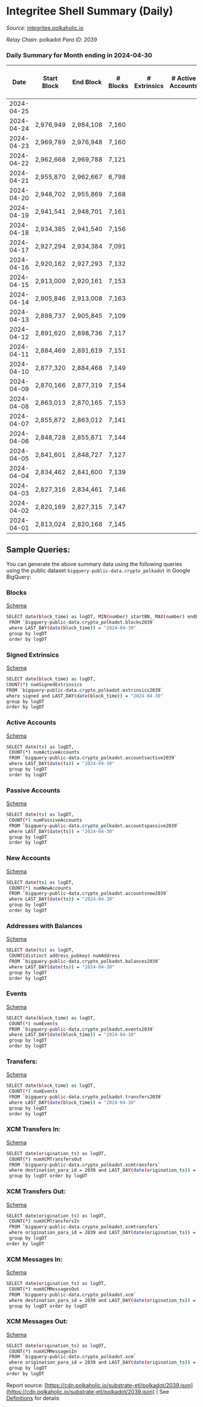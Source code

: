 # Integritee Shell Summary (Daily)

_Source_: [integritee.polkaholic.io](https://integritee.polkaholic.io)

*Relay Chain*: polkadot
*Para ID*: 2039



### Daily Summary for Month ending in 2024-04-30


| Date    | Start Block | End Block | # Blocks | # Extrinsics | # Active Accounts | # Passive Accounts | # New Accounts | # Addresses | # Events  | # Transfers ($USD) | # XCM Transfers In ($USD) | # XCM Transfers Out ($USD) | # XCM In | # XCM Out | Issues |
|---------|-------------|-----------|----------|--------------|-------------------|--------------------|----------------|-------------|-----------|--------------------|---------------------------|----------------------------|----------|-----------|--------|
| 2024-04-25 |  |  |  |  |  |  |  |  |  |   |   |   |  |  |  |
| 2024-04-24 | 2,976,949 | 2,984,108 | 7,160 |  |  |  |  |  | 14,323 |   |   |   |  |  |  |
| 2024-04-23 | 2,969,789 | 2,976,948 | 7,160 |  |  |  |  |  | 14,320 |   |   |   |  |  |  |
| 2024-04-22 | 2,962,668 | 2,969,788 | 7,121 |  |  |  |  |  | 14,242 |   |   |   |  |  |  |
| 2024-04-21 | 2,955,870 | 2,962,667 | 6,798 |  |  |  |  |  | 13,596 |   |   |   |  |  |  |
| 2024-04-20 | 2,948,702 | 2,955,869 | 7,168 |  |  |  |  |  | 14,336 |   |   |   |  |  |  |
| 2024-04-19 | 2,941,541 | 2,948,701 | 7,161 |  |  |  |  |  | 14,322 |   |   |   |  |  |  |
| 2024-04-18 | 2,934,385 | 2,941,540 | 7,156 |  |  |  |  |  | 14,315 |   |   |   |  |  |  |
| 2024-04-17 | 2,927,294 | 2,934,384 | 7,091 |  |  |  |  |  | 14,182 |   |   |   |  |  |  |
| 2024-04-16 | 2,920,162 | 2,927,293 | 7,132 |  |  |  |  |  | 14,264 |   |   |   |  |  |  |
| 2024-04-15 | 2,913,009 | 2,920,161 | 7,153 |  |  |  |  |  | 14,306 |   |   |   |  |  |  |
| 2024-04-14 | 2,905,846 | 2,913,008 | 7,163 |  |  |  |  |  | 14,326 |   |   |   |  |  |  |
| 2024-04-13 | 2,898,737 | 2,905,845 | 7,109 |  |  |  |  |  | 14,218 |   |   |   |  |  |  |
| 2024-04-12 | 2,891,620 | 2,898,736 | 7,117 |  |  |  |  |  | 14,237 |   |   |   |  |  |  |
| 2024-04-11 | 2,884,469 | 2,891,619 | 7,151 |  |  |  |  |  | 14,302 |   |   |   |  |  |  |
| 2024-04-10 | 2,877,320 | 2,884,468 | 7,149 |  |  |  |  |  | 14,298 |   |   |   |  |  |  |
| 2024-04-09 | 2,870,166 | 2,877,319 | 7,154 |  |  |  |  |  | 14,308 |   |   |   |  |  |  |
| 2024-04-08 | 2,863,013 | 2,870,165 | 7,153 |  |  |  |  |  | 14,306 |   |   |   |  |  |  |
| 2024-04-07 | 2,855,872 | 2,863,012 | 7,141 |  |  |  |  |  | 14,282 |   |   |   |  |  |  |
| 2024-04-06 | 2,848,728 | 2,855,871 | 7,144 |  |  |  |  |  | 14,291 |   |   |   |  |  |  |
| 2024-04-05 | 2,841,601 | 2,848,727 | 7,127 |  |  |  |  |  | 14,254 |   |   |   |  |  |  |
| 2024-04-04 | 2,834,462 | 2,841,600 | 7,139 |  |  |  |  |  | 14,278 |   |   |   |  |  |  |
| 2024-04-03 | 2,827,316 | 2,834,461 | 7,146 |  |  |  |  |  | 14,292 |   |   |   |  |  |  |
| 2024-04-02 | 2,820,169 | 2,827,315 | 7,147 |  |  |  |  |  | 14,294 |   |   |   |  |  |  |
| 2024-04-01 | 2,813,024 | 2,820,168 | 7,145 |  |  |  |  |  | 14,290 |   |   |   |  |  |  |

## Sample Queries:
You can generate the above summary data using the following queries using the public dataset `bigquery-public-data.crypto_polkadot` in Google BigQuery:


### Blocks 

[Schema](https://github.com/colorfulnotion/substrate-etl/blob/main/schema/blocks.json)

```bash
SELECT date(block_time) as logDT, MIN(number) startBN, MAX(number) endBN, COUNT(*) numBlocks 
 FROM `bigquery-public-data.crypto_polkadot.blocks2039`  
 where LAST_DAY(date(block_time)) = "2024-04-30" 
 group by logDT 
 order by logDT
```

### Signed Extrinsics 

[Schema](https://github.com/colorfulnotion/substrate-etl/blob/main/schema/extrinsics.json)

```bash
SELECT date(block_time) as logDT, 
COUNT(*) numSignedExtrinsics 
FROM `bigquery-public-data.crypto_polkadot.extrinsics2039`  
where signed and LAST_DAY(date(block_time)) = "2024-04-30" 
group by logDT 
order by logDT
```

### Active Accounts 

[Schema](https://github.com/colorfulnotion/substrate-etl/blob/main/schema/accountsactive.json)

```bash
SELECT date(ts) as logDT, 
 COUNT(*) numActiveAccounts 
 FROM `bigquery-public-data.crypto_polkadot.accountsactive2039` 
 where LAST_DAY(date(ts)) = "2024-04-30" 
 group by logDT 
 order by logDT
```

### Passive Accounts 

[Schema](https://github.com/colorfulnotion/substrate-etl/blob/main/schema/accountspassive.json)

```bash
SELECT date(ts) as logDT, 
 COUNT(*) numPassiveAccounts 
 FROM `bigquery-public-data.crypto_polkadot.accountspassive2039` 
 where LAST_DAY(date(ts)) = "2024-04-30" 
 group by logDT 
 order by logDT
```

### New Accounts 

[Schema](https://github.com/colorfulnotion/substrate-etl/blob/main/schema/accountsnew.json)

```bash
SELECT date(ts) as logDT, 
 COUNT(*) numNewAccounts 
 FROM `bigquery-public-data.crypto_polkadot.accountsnew2039` 
 where LAST_DAY(date(ts)) = "2024-04-30" 
 group by logDT
 order by logDT
```

### Addresses with Balances 

[Schema](https://github.com/colorfulnotion/substrate-etl/blob/main/schema/balances.json)

```bash
SELECT date(ts) as logDT,
 COUNT(distinct address_pubkey) numAddress 
 FROM `bigquery-public-data.crypto_polkadot.balances2039` 
 where LAST_DAY(date(ts)) = "2024-04-30" 
 group by logDT 
 order by logDT
```

### Events 

[Schema](https://github.com/colorfulnotion/substrate-etl/blob/main/schema/events.json)

```bash
SELECT date(block_time) as logDT, 
 COUNT(*) numEvents 
 FROM `bigquery-public-data.crypto_polkadot.events2039` 
 where LAST_DAY(date(block_time)) = "2024-04-30" 
 group by logDT 
 order by logDT
```

### Transfers:

[Schema](https://github.com/colorfulnotion/substrate-etl/blob/main/schema/transfers.json)

```bash
SELECT date(block_time) as logDT, 
 COUNT(*) numEvents 
 FROM `bigquery-public-data.crypto_polkadot.transfers2039` 
 where LAST_DAY(date(block_time)) = "2024-04-30" 
 group by logDT 
 order by logDT
```

### XCM Transfers In: 

[Schema](https://github.com/colorfulnotion/substrate-etl/blob/main/schema/xcmtransfers.json)

```bash
SELECT date(origination_ts) as logDT, 
 COUNT(*) numXCMTransfersOut 
 FROM `bigquery-public-data.crypto_polkadot.xcmtransfers` 
 where destination_para_id = 2039 and LAST_DAY(date(origination_ts)) = "2024-04-30" 
 group by logDT order by logDT
```

### XCM Transfers Out: 

[Schema](https://github.com/colorfulnotion/substrate-etl/blob/main/schema/xcmtransfers.json)

```bash
SELECT date(origination_ts) as logDT, 
 COUNT(*) numXCMTransfersIn 
 FROM `bigquery-public-data.crypto_polkadot.xcmtransfers` 
 where origination_para_id = 2039 and LAST_DAY(date(origination_ts)) = "2024-04-30" 
 group by logDT 
order by logDT
```

### XCM Messages In: 

[Schema](https://github.com/colorfulnotion/substrate-etl/blob/main/schema/xcm.json)

```bash
SELECT date(origination_ts) as logDT, 
 COUNT(*) numXCMMessagesOut 
 FROM `bigquery-public-data.crypto_polkadot.xcm` 
 where destination_para_id = 2039 and LAST_DAY(date(origination_ts)) = "2024-04-30" 
 group by logDT order by logDT
```

### XCM Messages Out: 

[Schema](https://github.com/colorfulnotion/substrate-etl/blob/main/schema/xcm.json)

```bash
SELECT date(origination_ts) as logDT, 
 COUNT(*) numXCMMessagesIn 
 FROM `bigquery-public-data.crypto_polkadot.xcm` 
 where origination_para_id = 2039 and LAST_DAY(date(origination_ts)) = "2024-04-30" 
 group by logDT 
order by logDT
```


Report source: [https://cdn.polkaholic.io/substrate-etl/polkadot/2039.json](https://cdn.polkaholic.io/substrate-etl/polkadot/2039.json) | See [Definitions](/DEFINITIONS.md) for details
